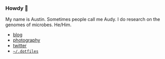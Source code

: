 ### Howdy 🦠

My name is Austin. Sometimes people call me Audy. I do research on the genomes
of microbes. He/Him.

* [blog](http://agdr.org/blog)
* [photography](https://foto.austinfanclub.com)
* [twitter](https://twitter.com/heyaudy)
* [`~/.dotfiles`](https://github.com/audy/dotflies)
